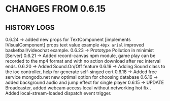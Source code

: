 
# CHANGES FROM 0.6.15

## HISTORY LOGS

0.6.24 -> added new props for TextComponent [implements IVisualComponent] props text value example `40px arial`
          improved basketball/videochat example.
0.6.23 -> Prototype Pollution in minimist [Server] 
0.6.21 -> Added record-canvas npm module, game play can be recorded to the mp4 format and with no action download after rec interval ends. 
0.6.20 -> Added Sound:On/Off feature 
0.6.19 -> Adding Sound class to the ioc controller, help for generate self-singed cert
0.6.18 -> Added free service mongodb.net new optimal option for choosing database
0.6.16 -> added background audio and jump effect for single player
0.6.15 -> UPDATE Broadcaster, added webcam access local without networking hot fix . Added local-stream-loaded dispatch event trigger.
